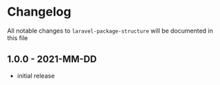 # Changelog

All notable changes to `laravel-package-structure` will be documented in this file

## 1.0.0 - 2021-MM-DD

- initial release
